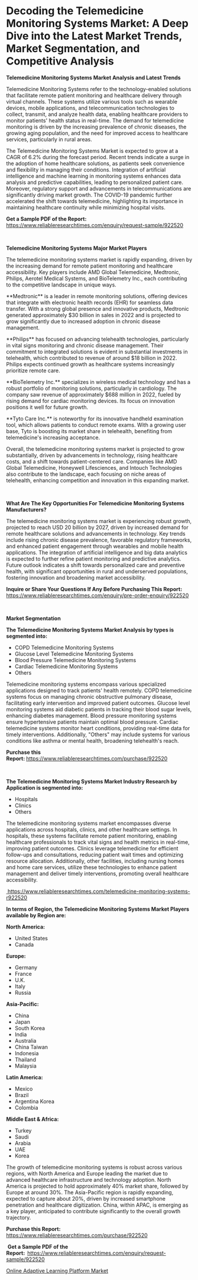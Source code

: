 <p><h1>Decoding the Telemedicine Monitoring Systems Market: A Deep Dive into the Latest Market Trends, Market Segmentation, and Competitive Analysis</h1></p><p><strong>Telemedicine Monitoring Systems Market Analysis and Latest Trends</strong></p>
<p><p>Telemedicine Monitoring Systems refer to the technology-enabled solutions that facilitate remote patient monitoring and healthcare delivery through virtual channels. These systems utilize various tools such as wearable devices, mobile applications, and telecommunication technologies to collect, transmit, and analyze health data, enabling healthcare providers to monitor patients' health status in real-time. The demand for telemedicine monitoring is driven by the increasing prevalence of chronic diseases, the growing aging population, and the need for improved access to healthcare services, particularly in rural areas.</p><p>The Telemedicine Monitoring Systems Market is expected to grow at a CAGR of 6.2% during the forecast period. Recent trends indicate a surge in the adoption of home healthcare solutions, as patients seek convenience and flexibility in managing their conditions. Integration of artificial intelligence and machine learning in monitoring systems enhances data analysis and predictive capabilities, leading to personalized patient care. Moreover, regulatory support and advancements in telecommunications are significantly driving market growth. The COVID-19 pandemic further accelerated the shift towards telemedicine, highlighting its importance in maintaining healthcare continuity while minimizing hospital visits.</p></p>
<p><strong>Get a Sample PDF of the Report:&nbsp;</strong> <a href="https://www.reliableresearchtimes.com/enquiry/request-sample/922520?utm_campaign=2196&utm_medium=2&utm_source=Github&utm_content=ia&utm_term=07032025&utm_id=telemedicine-monitoring-systems">https://www.reliableresearchtimes.com/enquiry/request-sample/922520</a></p>
<p>&nbsp;</p>
<p><strong>Telemedicine Monitoring Systems Major Market Players</strong></p>
<p><p>The telemedicine monitoring systems market is rapidly expanding, driven by the increasing demand for remote patient monitoring and healthcare accessibility. Key players include AMD Global Telemedicine, Medtronic, Philips, Aerotel Medical Systems, and BioTelemetry Inc., each contributing to the competitive landscape in unique ways.</p><p>**Medtronic** is a leader in remote monitoring solutions, offering devices that integrate with electronic health records (EHR) for seamless data transfer. With a strong global presence and innovative products, Medtronic generated approximately $30 billion in sales in 2022 and is projected to grow significantly due to increased adoption in chronic disease management.</p><p>**Philips** has focused on advancing telehealth technologies, particularly in vital signs monitoring and chronic disease management. Their commitment to integrated solutions is evident in substantial investments in telehealth, which contributed to revenue of around $18 billion in 2022. Philips expects continued growth as healthcare systems increasingly prioritize remote care.</p><p>**BioTelemetry Inc.** specializes in wireless medical technology and has a robust portfolio of monitoring solutions, particularly in cardiology. The company saw revenue of approximately $688 million in 2022, fueled by rising demand for cardiac monitoring devices. Its focus on innovation positions it well for future growth.</p><p>**Tyto Care Inc.** is noteworthy for its innovative handheld examination tool, which allows patients to conduct remote exams. With a growing user base, Tyto is boosting its market share in telehealth, benefiting from telemedicine's increasing acceptance.</p><p>Overall, the telemedicine monitoring systems market is projected to grow substantially, driven by advancements in technology, rising healthcare costs, and a shift towards patient-centered care. Companies like AMD Global Telemedicine, Honeywell Lifesciences, and Intouch Technologies also contribute to the landscape, each focusing on niche areas of telehealth, enhancing competition and innovation in this expanding market.</p></p>
<p>&nbsp;</p>
<p><strong>What Are The Key Opportunities For Telemedicine Monitoring Systems Manufacturers?</strong></p>
<p><p>The telemedicine monitoring systems market is experiencing robust growth, projected to reach USD 20 billion by 2027, driven by increased demand for remote healthcare solutions and advancements in technology. Key trends include rising chronic disease prevalence, favorable regulatory frameworks, and enhanced patient engagement through wearables and mobile health applications. The integration of artificial intelligence and big data analytics is expected to further refine patient monitoring and predictive analytics. Future outlook indicates a shift towards personalized care and preventive health, with significant opportunities in rural and underserved populations, fostering innovation and broadening market accessibility.</p></p>
<p><strong>Inquire or Share Your Questions If Any Before Purchasing This Report:</strong> <a href="https://www.reliableresearchtimes.com/enquiry/pre-order-enquiry/922520?utm_campaign=2196&utm_medium=2&utm_source=Github&utm_content=ia&utm_term=07032025&utm_id=telemedicine-monitoring-systems">https://www.reliableresearchtimes.com/enquiry/pre-order-enquiry/922520</a></p>
<p>&nbsp;</p>
<p><strong>Market Segmentation</strong></p>
<p><strong>The Telemedicine Monitoring Systems Market Analysis by types is segmented into:</strong></p>
<p><ul><li>COPD Telemedicine Monitoring Systems</li><li>Glucose Level Telemedicine Monitoring Systems</li><li>Blood Pressure Telemedicine Monitoring Systems</li><li>Cardiac Telemedicine Monitoring Systems</li><li>Others</li></ul></p>
<p><p>Telemedicine monitoring systems encompass various specialized applications designed to track patients' health remotely. COPD telemedicine systems focus on managing chronic obstructive pulmonary disease, facilitating early intervention and improved patient outcomes. Glucose level monitoring systems aid diabetic patients in tracking their blood sugar levels, enhancing diabetes management. Blood pressure monitoring systems ensure hypertensive patients maintain optimal blood pressure. Cardiac telemedicine systems monitor heart conditions, providing real-time data for timely interventions. Additionally, "Others" may include systems for various conditions like asthma or mental health, broadening telehealth's reach.</p></p>
<p><strong>Purchase this Report:&nbsp;</strong><a href="https://www.reliableresearchtimes.com/purchase/922520?utm_campaign=2196&utm_medium=2&utm_source=Github&utm_content=ia&utm_term=07032025&utm_id=telemedicine-monitoring-systems">https://www.reliableresearchtimes.com/purchase/922520</a></p>
<p>&nbsp;</p>
<p><strong>The Telemedicine Monitoring Systems Market Industry Research by Application is segmented into:</strong></p>
<p><ul><li>Hospitals</li><li>Clinics</li><li>Others</li></ul></p>
<p><p>The telemedicine monitoring systems market encompasses diverse applications across hospitals, clinics, and other healthcare settings. In hospitals, these systems facilitate remote patient monitoring, enabling healthcare professionals to track vital signs and health metrics in real-time, improving patient outcomes. Clinics leverage telemedicine for efficient follow-ups and consultations, reducing patient wait times and optimizing resource allocation. Additionally, other facilities, including nursing homes and home care services, utilize these technologies to enhance patient management and deliver timely interventions, promoting overall healthcare accessibility.</p></p>
<p><a href="https://www.reliableresearchtimes.com/telemedicine-monitoring-systems-r922520?utm_campaign=2196&utm_medium=2&utm_source=Github&utm_content=ia&utm_term=07032025&utm_id=telemedicine-monitoring-systems">&nbsp;https://www.reliableresearchtimes.com/telemedicine-monitoring-systems-r922520</a></p>
<p><strong>In terms of Region, the Telemedicine Monitoring Systems Market Players available by Region are:</strong></p>
<p>
    <p> <strong> North America: </strong>
        <ul>
            <li>United States</li>
            <li>Canada</li>
        </ul>
        </p> 
    <p> <strong> Europe: </strong>
        <ul>
            <li>Germany</li>
            <li>France</li>
            <li>U.K.</li>
            <li>Italy</li>
            <li>Russia</li>
        </ul>
        </p> 
    <p> <strong> Asia-Pacific: </strong>
        <ul>
            <li>China</li>
            <li>Japan</li>
            <li>South Korea</li>
            <li>India</li>
            <li>Australia</li>
            <li>China Taiwan</li>
            <li>Indonesia</li>
            <li>Thailand</li>
            <li>Malaysia</li>
        </ul>
        </p> 
    <p> <strong> Latin America: </strong>
        <ul>
            <li>Mexico</li>
            <li>Brazil</li>
            <li>Argentina Korea</li>
            <li>Colombia</li>
        </ul>
        </p> 
    <p> <strong> Middle East & Africa: </strong>
        <ul>
            <li>Turkey</li>
            <li>Saudi</li>
            <li>Arabia</li>
            <li>UAE</li>
            <li>Korea</li>
        </ul>
    </p>
    </p>
<p><p>The growth of telemedicine monitoring systems is robust across various regions, with North America and Europe leading the market due to advanced healthcare infrastructure and technology adoption. North America is projected to hold approximately 40% market share, followed by Europe at around 30%. The Asia-Pacific region is rapidly expanding, expected to capture about 20%, driven by increased smartphone penetration and healthcare digitization. China, within APAC, is emerging as a key player, anticipated to contribute significantly to the overall growth trajectory.</p></p>
<p><strong>Purchase this Report: </strong><a href="https://www.reliableresearchtimes.com/purchase/922520?utm_campaign=2196&utm_medium=2&utm_source=Github&utm_content=ia&utm_term=07032025&utm_id=telemedicine-monitoring-systems">https://www.reliableresearchtimes.com/purchase/922520</a></p>
<p>&nbsp;<strong>Get a Sample PDF of the Report:&nbsp;&nbsp;</strong><a href="https://www.reliableresearchtimes.com/enquiry/request-sample/922520?utm_campaign=2196&utm_medium=2&utm_source=Github&utm_content=ia&utm_term=07032025&utm_id=telemedicine-monitoring-systems">https://www.reliableresearchtimes.com/enquiry/request-sample/922520</a></p>
<p><strong></strong></p>
<p><p><a href="https://github.com/MariaWashington76/Market-Research-Report-List-1/blob/main/online-adaptive-learning-platform-market.md?utm_campaign=2196&utm_medium=2&utm_source=Github&utm_content=ia&utm_term=07032025&utm_id=telemedicine-monitoring-systems">Online Adaptive Learning Platform Market</a></p></p>